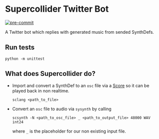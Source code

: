 # Supercollider Twitter Bot

[![pre-commit](https://github.com/capital-G/sc-twitter-bot/actions/workflows/pre-commit.yml/badge.svg)](https://github.com/capital-G/sc-twitter-bot/actions/workflows/pre-commit.yml)

A Twitter bot which replies with generated music from sended SynthDefs.

## Run tests

```shell
python -m unittest
```

## What does Supercollider do?

* Import and convert a SynthDef to an `osc` file via a [Score](https://doc.sccode.org/Classes/Score.html)
  so it can be played back in non realtime.

  ```shell
  sclang <path_to_file>
  ```

* Convert an `osc` file to audio via `sysynth` by calling

  ```shell
  scsynth -N <path_to_osc_file> _ <path_to_output_file> 48000 WAV int24
  ```

  where `_` is the placeholder for our non existing input file.

